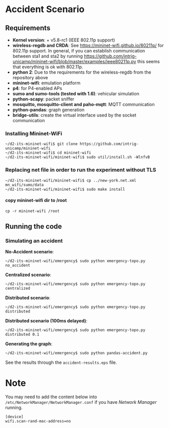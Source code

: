 # Accident Scenario

## Requirements 
- **Kernel version**: + v5.8-rc1 (IEEE 802.11p support)
- **wireless-regdb and CRDA**: See https://mininet-wifi.github.io/80211p/ for 802.11p support. In general, if you can establish communication between sta1 and sta2 by running https://github.com/intrig-unicamp/mininet-wifi/blob/master/examples/ieee80211p.py this seems that everything is ok with 802.11p.
- **python 2**: Due to the requirements for the wireless-regdb from the repository above 
- **mininet-wifi**: emulation platform  
- **p4**: for P4-enabled APs   
- **sumo and sumo-tools (tested with 1.6)**: vehicular simulation
- **python-scapy**: packet sniffer
- **mosquitto, mosquitto-client and paho-mqtt**: MQTT communication
- **python-pandas**: graph generation 
- **bridge-utils**: create the virtual interface used by the socket communication
  
### Installing Mininet-WiFi  
```
~/d2-its-mininet-wifi$ git clone https://github.com/intrig-unicamp/mininet-wifi   
~/d2-its-mininet-wifi$ cd mininet-wifi    
~/d2-its-mininet-wifi/mininet-wifi$ sudo util/install.sh -WlnfvB  
```

### Replacing net file in order to run the experiment without TLS

```
~/d2-its-mininet-wifi/mininet-wifi$ cp ../new-york.net.xml mn_wifi/sumo/data
~/d2-its-mininet-wifi/mininet-wifi$ sudo make install
``` 

#### copy mininet-wifi dir to /root
`cp -r mininet-wifi /root`  

## Running the code   
###  Simulating an accident
**No-Accident scenario**:    
```
~/d2-its-mininet-wifi/emergency$ sudo python emergency-topo.py no_accident
```

**Centralized scenario**:    
```
~/d2-its-mininet-wifi/emergency$ sudo python emergency-topo.py centralized
```

**Distributed scenario**:
```
~/d2-its-mininet-wifi/emergency$ sudo python emergency-topo.py distributed
```

**Distributed scenario (100ms delayed)**:
```
~/d2-its-mininet-wifi/emergency$ sudo python emergency-topo.py distributed 0.1
```

**Generating the graph**:
```
~/d2-its-mininet-wifi/emergency$ sudo python pandas-accident.py   
```

See the results through the `accident-results.eps` file.

# Note
You may need to add the content below into `/etc/NetworkManager/NetworkManager.conf` if you have _Network Manager_ running.

```
[device]
wifi.scan-rand-mac-address=no
```
